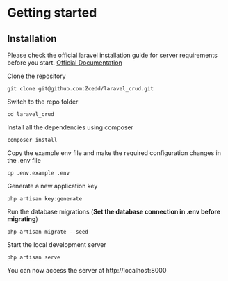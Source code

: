# Getting started

## Installation

Please check the official laravel installation guide for server requirements before you start. [Official Documentation](https://laravel.com/docs/9.x/installation#installation)

Clone the repository

    git clone git@github.com:Zcedd/laravel_crud.git

Switch to the repo folder

    cd laravel_crud

Install all the dependencies using composer

    composer install

Copy the example env file and make the required configuration changes in the .env file

    cp .env.example .env

Generate a new application key

    php artisan key:generate

Run the database migrations (**Set the database connection in .env before migrating**)

    php artisan migrate --seed

Start the local development server

    php artisan serve

You can now access the server at http://localhost:8000
